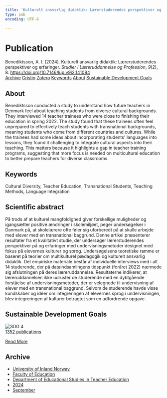 ```yaml
---
title: 'Kulturelt ansvarlig didaktik: Lærerstuderendes perspektiver og erfaringer'
type: pub
encoding: UTF-8

---
```

<h1>Publication</h1>
<article id="csl-bib-container-LL2CZK4J" class="csl-bib-container">
  <div class="csl-bib-body"> <div class="csl-entry">Benediktsson, A. I. (2024). Kulturelt ansvarlig didaktik: Lærerstuderendes perspektiver og erfaringer. <i>Studier i Læreruddannelse og Profession</i>, <i>9</i>(2), 8. <a href="https://doi.org/10.7146/lup.v9i2.141084">https://doi.org/10.7146/lup.v9i2.141084</a></div> </div>
  <div class="csl-bib-buttons">
    <a href="#taxonomy-article-LL2CZK4J" alt="archive" class="csl-bib-button">Archive</a>
    <a href="https://app.cristin.no/results/show.jsf?id=2293668" alt="Cristin" class="csl-bib-button">Cristin</a>
    <a href="http://zotero.org/groups/5881554/items/LL2CZK4J" alt="Zotero" class="csl-bib-button">Zotero</a>
    <a href="#keywords-article-LL2CZK4J" alt="keywords" class="csl-bib-button">Keywords</a>
    <a href="#about-article-LL2CZK4J" alt="about_pub" class="csl-bib-button">About</a>
    <a href="#sdg-article-LL2CZK4J" alt="sdg" class="csl-bib-button">Sustainable Development Goals</a>
  </div>
  <div id="csl-bib-meta-container-LL2CZK4J"></div>
</article>
<div id="csl-bib-meta-LL2CZK4J" class="csl-bib-meta">
  <article id="about-article-LL2CZK4J" class="about_pub-article">
    <h1>About</h1>
    Benediktsson conducted a study to understand how future teachers in Denmark feel about teaching students from diverse cultural backgrounds. They interviewed 14 teacher trainees who were close to finishing their education in spring 2022. The study found that these trainees often feel unprepared to effectively teach students with transnational backgrounds, meaning students who come from different countries and cultures. While the trainees had some ideas about incorporating students' languages into lessons, they found it challenging to integrate cultural aspects into their teaching. This matters because it highlights a gap in teacher training programs, suggesting that more focus is needed on multicultural education to better prepare teachers for diverse classrooms.
  </article>
  <article id="keywords-article-LL2CZK4J" class="keywords-article">
    <h1>Keywords</h1>
    Cultural Diversity, Teacher Education, Transnational Students, Teaching Methods, Language Integration
  </article>
  <article id="abstract-article-LL2CZK4J" class="abstract-article">
    <h1>Scientific abstract</h1>
    På trods af at kulturel mangfoldighed giver forskellige muligheder og igangsætter positive ændringer i skolemiljøet, peger undersøgelser i Danmark på, at skolelærere ofte føler sig uforberedt på at skulle arbejde med elever med en transnational baggrund. Denne artikel præsenterer resultater fra et kvalitativt studie, der undersøger lærerstuderendes perspektiver på og erfaringer med undervisningsmetoder designet med fokus på elevernes kulturer og sprog. Undersøgelsens teoretiske ramme er baseret på teorier om multikulturel pædagogik og kulturelt ansvarlig didaktik. Det empiriske materiale består af individuelle interviews med i alt 14 studerende, der på dataindsamlingens tidspunkt (foråret 2022) nærmede sig afslutningen på deres læreruddannelse. Resultaterne indikerer, at læreruddannelsen ikke udruster de studerende med en dybtgående forståelse af undervisningsmetoder, der er velegnede til undervisning af elever med en transnational baggrund. Selvom de studerende havde visse kundskaber og idéer om integreringen af elevernes sprog i undervisningen, blev integreringen af kulturer betragtet som en udfordrende opgave.
  </article>
  <article id="sdg-article-LL2CZK4J" class="sdg-article">
    <h1>Sustainable Development Goals</h1>
    <div class="sdg-container"><div id="sdg4" class="sdg">
        <img src="{{< params subfolder >}}images/sdg/sdg04_en.png" class="image" alt="SDG 4">
        <div class="sdg-overlay">
          <a href="/en/archive/?key=?sdg=4#archive" class="sdg-publication-count"><span>1352</span> publications</a>
          <p><a href="https://sdgs.un.org/goals/goal4" class="sdg-read-more">Read More</a></p>
        </div>
      </div></div>
  </article>
  <article id="taxonomy-article-LL2CZK4J" class="taxonomy-article">
    <h1>Archive</h1>
    <ul>
      <li>
        <a href="/en/archive/?key=3DCRN523">University of Inland Norway</a>
      </li>
      <li>
        <a href="/en/archive/?key=WYNZA47F">Faculty of Education</a>
      </li>
      <li>
        <a href="/en/archive/?key=BKPR6TE7">Department of Educational Studies in Teacher Education</a>
      </li>
      <li>
        <a href="/en/archive/?key=FKHNMZNC">2024</a>
      </li>
      <li>
        <a href="/en/archive/?key=XL5LNSR8">September</a>
      </li>
    </ul>
  </article>
</div>
